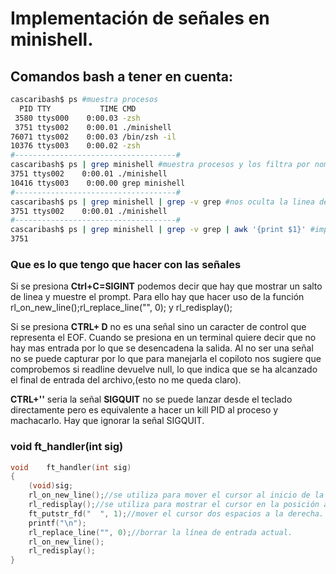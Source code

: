 # Implementación de señales en minishell.

## Comandos bash a tener en cuenta:

```Bash
cascaribash$ ps #muestra procesos
  PID TTY           TIME CMD
 3580 ttys000    0:00.03 -zsh
 3751 ttys002    0:00.01 ./minishell
76071 ttys002    0:00.03 /bin/zsh -il
10376 ttys003    0:00.02 -zsh
#------------------------------------#
cascaribash$ ps | grep minishell #muestra procesos y los filtra por nombre, ojo mostrará tb el grep. Salida-> 
3751 ttys002    0:00.01 ./minishell
10416 ttys003    0:00.00 grep minishell
#------------------------------------#
cascaribash$ ps | grep minishell | grep -v grep #nos oculta la linea del proceso de grep
3751 ttys002    0:00.01 ./minishell
#------------------------------------#
cascaribash$ ps | grep minishell | grep -v grep | awk '{print $1}' #imprime solo el primer arg de la linea, el PID
3751
```

### Que es lo que tengo que hacer con las señales
Si se presiona **Ctrl+C=SIGINT** podemos decir que hay que mostrar un salto de linea y muestre el prompt. Para ello hay que hacer uso de la función rl_on_new_line();rl_replace_line("", 0); y rl_redisplay();

Si se presiona **CTRL+ D** no es una señal sino un caracter de control que representa el EOF. Cuando se presiona en un terminal quiere decir que no hay mas entrada por lo que se desencadena la salida. Al no ser una señal no se puede capturar por lo que para manejarla el copiloto nos sugiere que comprobemos si readline devuelve null, lo que indica que se ha alcanzado el final de entrada del archivo,(esto no me queda claro).

**CTRL+'\'** seria la señal **SIGQUIT** no se puede lanzar desde el teclado directamente pero es equivalente a hacer un kill PID al proceso y machacarlo. Hay que ignorar la señal SIGQUIT.

### void	ft_handler(int sig)
```C
void	ft_handler(int sig)
{
	(void)sig;
	rl_on_new_line();//se utiliza para mover el cursor al inicio de la línea actual.
	rl_redisplay();//se utiliza para mostrar el cursor en la posición a la que se movió con rl_on_new_line().
	ft_putstr_fd("  ", 1);//mover el cursor dos espacios a la derecha. borrando el caracter ^C
	printf("\n");
	rl_replace_line("", 0);//borrar la línea de entrada actual.
	rl_on_new_line();
	rl_redisplay();
}